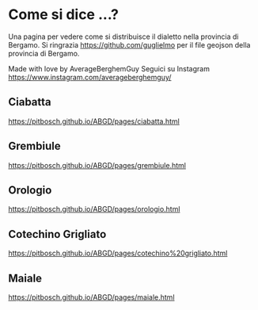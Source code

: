# Come si dice ...? 
Una pagina per vedere come si distribuisce il dialetto nella provincia di Bergamo.
Si ringrazia https://github.com/guglielmo per il file geojson della provincia di Bergamo.

Made with love by AverageBerghemGuy
Seguici su Instagram https://www.instagram.com/averageberghemguy/

## Ciabatta
https://pitbosch.github.io/ABGD/pages/ciabatta.html
## Grembiule
https://pitbosch.github.io/ABGD/pages/grembiule.html
## Orologio
https://pitbosch.github.io/ABGD/pages/orologio.html
## Cotechino Grigliato
https://pitbosch.github.io/ABGD/pages/cotechino%20grigliato.html
## Maiale
https://pitbosch.github.io/ABGD/pages/maiale.html
